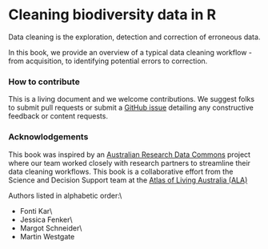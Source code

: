 # Cleaning biodiversity data in R

Data cleaning is the exploration, detection and correction of erroneous data. 

In this book, we provide an overview of a typical data cleaning workflow - from acquisition, to identifying potential errors to correction. 

### How to contribute

This is a living document and we welcome contributions. We suggest folks to submit pull requests or submit a [GitHub issue](https://github.com/AtlasOfLivingAustralia/cleaning_data/issues) detailing any constructive feedback or content requests. 

### Acknowlodgements 

This book was inspired by an [Australian Research Data Commons](https://ardc.edu.au/) project where our team worked closely with research partners to streamline their data cleaning workflows. This book is a collaborative effort from the Science and Decision Support team at the [Atlas of Living Australia (ALA)](https://www.ala.org.au/)

Authors listed in alphabetic order:\
- Fonti Kar\
- Jessica Fenker\
- Margot Schneider\
- Martin Westgate